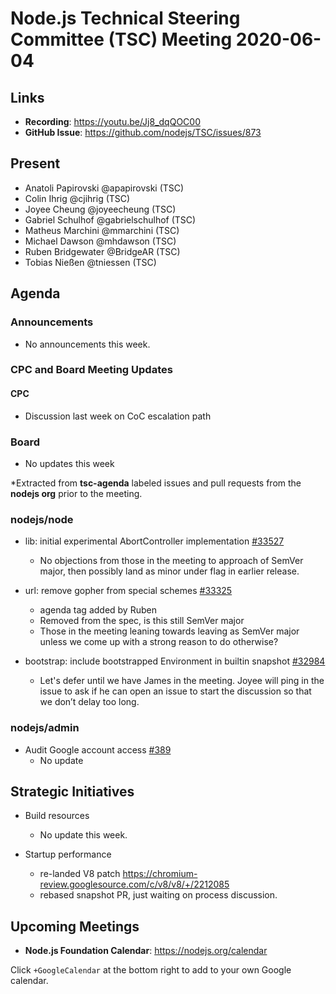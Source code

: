 # Node.js Technical Steering Committee (TSC) Meeting 2020-06-04

## Links

* **Recording**: <https://youtu.be/Jj8_dqQOC00>
* **GitHub Issue**: <https://github.com/nodejs/TSC/issues/873>

## Present

* Anatoli Papirovski @apapirovski (TSC)
* Colin Ihrig @cjihrig (TSC)
* Joyee Cheung @joyeecheung (TSC)
* Gabriel Schulhof @gabrielschulhof (TSC)
* Matheus Marchini @mmarchini (TSC)
* Michael Dawson @mhdawson (TSC)
* Ruben Bridgewater @BridgeAR (TSC)
* Tobias Nießen @tniessen (TSC)

## Agenda

### Announcements

* No announcements this week.

### CPC and Board Meeting Updates

#### CPC

* Discussion last week on CoC escalation path

### Board

* No updates this week

\*Extracted from **tsc-agenda** labeled issues and pull requests from the **nodejs org** prior to the meeting.

### nodejs/node

* lib: initial experimental AbortController implementation [#33527](https://github.com/nodejs/node/pull/33527)
  * No objections from those in the meeting to approach of SemVer major, then possibly land as
    minor under flag in earlier release.

* url: remove gopher from special schemes [#33325](https://github.com/nodejs/node/pull/33325)
  * agenda tag added by Ruben
  * Removed from the spec, is this still SemVer major
  * Those in the meeting leaning towards leaving as SemVer major unless we come up with a
    strong reason to do otherwise?

* bootstrap: include bootstrapped Environment in builtin snapshot  [#32984](https://github.com/nodejs/node/pull/32984)
  * Let's defer until we have James in the meeting. Joyee will ping in the issue to ask if he can
    open an issue to start the discussion so that we don’t delay too long.

### nodejs/admin

* Audit Google account access [#389](https://github.com/nodejs/admin/issues/389)
  * No update

## Strategic Initiatives

* Build resources
  * No update this week.

* Startup performance
  * re-landed V8 patch <https://chromium-review.googlesource.com/c/v8/v8/+/2212085>
  * rebased snapshot PR, just waiting on process discussion.

## Upcoming Meetings

* **Node.js Foundation Calendar**: <https://nodejs.org/calendar>

Click `+GoogleCalendar` at the bottom right to add to your own Google calendar.
